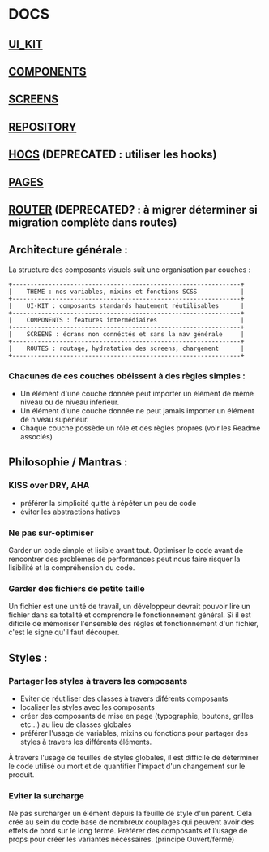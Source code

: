 # DOCS

## [UI_KIT](./ui-kit/README.md)

## [COMPONENTS](./new_components/README.md)

## [SCREENS](./screens/README.md)

## [REPOSITORY](./repository/README.md)

## [HOCS](./components/hocs/README.md) (DEPRECATED : utiliser les hooks)

## [PAGES](./pages/README.md)

## [ROUTER](./components/router/README.md) (DEPRECATED? : à migrer déterminer si migration complète dans routes)

## Architecture générale :

La structure des composants visuels suit une organisation par couches :

```
+---------------------------------------------------------------+
|    THEME : nos variables, mixins et fonctions SCSS            |
+---------------------------------------------------------------+
|    UI-KIT : composants standards hautement réutilisables      |
+---------------------------------------------------------------+
|    COMPONENTS : features intermédiaires                       |
+---------------------------------------------------------------+
|    SCREENS : écrans non connéctés et sans la nav générale     |
+---------------------------------------------------------------+
|    ROUTES : routage, hydratation des screens, chargement      |
+---------------------------------------------------------------+
```

### Chacunes de ces couches obéissent à des règles simples :

- Un élément d'une couche donnée peut importer un élément de même niveau ou de niveau inferieur.
- Un élément d'une couche donnée ne peut jamais importer un élément de niveau supérieur.
- Chaque couche possède un rôle et des règles propres (voir les Readme associés)

## Philosophie / Mantras :

### KISS over DRY, AHA

- préférer la simplicité quitte à répéter un peu de code
- éviter les abstractions hatives

### Ne pas sur-optimiser

Garder un code simple et lisible avant tout. Optimiser le code avant de rencontrer des problèmes de performances peut nous faire risquer la lisibilité et la compréhension du code.

### Garder des fichiers de petite taille

Un fichier est une unité de travail, un développeur devrait pouvoir lire un fichier dans sa totalité et comprendre le fonctionnement général. Si il est dificile de mémoriser l'ensemble des règles et fonctionnement d'un fichier, c'est le signe qu'il faut découper.

## Styles :

### Partager les styles à travers les composants

- Eviter de réutiliser des classes à travers diférents composants
- localiser les styles avec les composants
- créer des composants de mise en page (typographie, boutons, grilles etc...) au lieu de classes globales
- préférer l'usage de variables, mixins ou fonctions pour partager des styles à travers les différents éléments.

À travers l'usage de feuilles de styles globales, il est difficile de déterminer le code utilisé ou mort et de quantifier l'impact d'un changement sur le produit.

### Eviter la surcharge

Ne pas surcharger un élément depuis la feuille de style d'un parent. Cela crée au sein du code base de nombreux couplages qui peuvent avoir des effets de bord sur le long terme. Préférer des composants et l'usage de props pour créer les variantes nécéssaires. (principe Ouvert/fermé)
